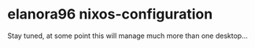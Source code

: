 # elanora96 nixos-configuration

Stay tuned, at some point this will manage much more than one desktop...
